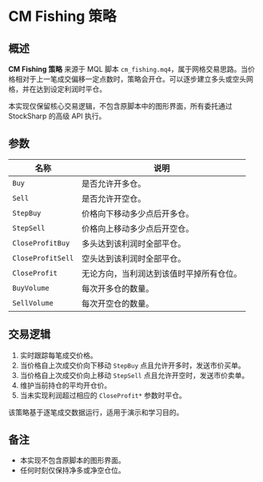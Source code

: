 # CM Fishing 策略

## 概述

**CM Fishing 策略** 来源于 MQL 脚本 `cm_fishing.mq4`，属于网格交易思路。当价格相对于上一笔成交偏移一定点数时，策略会开仓。可以逐步建立多头或空头网格，并在达到设定利润时平仓。

本实现仅保留核心交易逻辑，不包含原脚本中的图形界面，所有委托通过 StockSharp 的高级 API 执行。

## 参数

| 名称 | 说明 |
|------|------|
| `Buy` | 是否允许开多仓。|
| `Sell` | 是否允许开空仓。|
| `StepBuy` | 价格向下移动多少点后开多仓。|
| `StepSell` | 价格向上移动多少点后开空仓。|
| `CloseProfitBuy` | 多头达到该利润时全部平仓。|
| `CloseProfitSell` | 空头达到该利润时全部平仓。|
| `CloseProfit` | 无论方向，当利润达到该值时平掉所有仓位。|
| `BuyVolume` | 每次开多仓的数量。|
| `SellVolume` | 每次开空仓的数量。|

## 交易逻辑

1. 实时跟踪每笔成交价格。
2. 当价格自上次成交价向下移动 `StepBuy` 点且允许开多时，发送市价买单。
3. 当价格自上次成交价向上移动 `StepSell` 点且允许开空时，发送市价卖单。
4. 维护当前持仓的平均开仓价。
5. 当未实现利润超过相应的 `CloseProfit*` 参数时平仓。

该策略基于逐笔成交数据运行，适用于演示和学习目的。

## 备注

- 本实现不包含原脚本的图形界面。
- 任何时刻仅保持净多或净空仓位。

